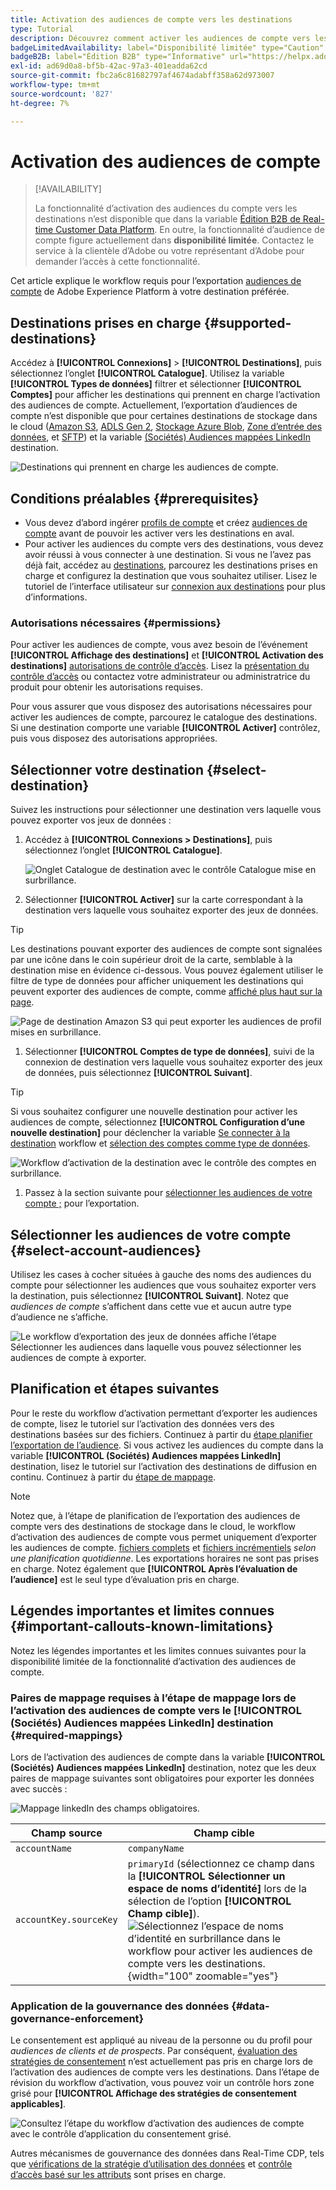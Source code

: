```yaml
---
title: Activation des audiences de compte vers les destinations
type: Tutorial
description: Découvrez comment activer les audiences de compte vers les destinations
badgeLimitedAvailability: label="Disponibilité limitée" type="Caution"
badgeB2B: label="Édition B2B" type="Informative" url="https://helpx.adobe.com/legal/product-descriptions/real-time-customer-data-platform-b2b-edition-prime-and-ultimate-packages.html newtab=true"
exl-id: ad69d0a8-bf5b-42ac-97a3-401eadda62cd
source-git-commit: fbc2a6c81682797af4674adabff358a62d973007
workflow-type: tm+mt
source-wordcount: '827'
ht-degree: 7%

---
```


# Activation des audiences de compte

>[!AVAILABILITY]
>
>La fonctionnalité d’activation des audiences du compte vers les destinations n’est disponible que dans la variable [Édition B2B de Real-time Customer Data Platform](../../rtcdp/b2b-overview.md). En outre, la fonctionnalité d’audience de compte figure actuellement dans **disponibilité limitée**. Contactez le service à la clientèle d’Adobe ou votre représentant d’Adobe pour demander l’accès à cette fonctionnalité.

Cet article explique le workflow requis pour l’exportation [audiences de compte](/help/segmentation/ui/account-audiences.md) de Adobe Experience Platform à votre destination préférée.

## Destinations prises en charge {#supported-destinations}

Accédez à **[!UICONTROL Connexions]** > **[!UICONTROL Destinations]**, puis sélectionnez l’onglet **[!UICONTROL Catalogue]**. Utilisez la variable **[!UICONTROL Types de données]** filtrer et sélectionner **[!UICONTROL Comptes]** pour afficher les destinations qui prennent en charge l’activation des audiences de compte. Actuellement, l’exportation d’audiences de compte n’est disponible que pour certaines destinations de stockage dans le cloud ([Amazon S3](/help/destinations/catalog/cloud-storage/amazon-s3.md), [ADLS Gen 2](/help/destinations/catalog/cloud-storage/adls-gen2.md), [Stockage Azure Blob](/help/destinations/catalog/cloud-storage/azure-blob.md), [Zone d’entrée des données](/help/destinations/catalog/cloud-storage/data-landing-zone.md), et [SFTP](/help/destinations/catalog/cloud-storage/sftp.md)) et la variable [(Sociétés) Audiences mappées LinkedIn](/help/destinations/catalog/social/linkedin.md) destination.

![Destinations qui prennent en charge les audiences de compte.](/help/destinations/assets/ui/activate-account-audiences/data-types-filter.png)

## Conditions préalables {#prerequisites}

* Vous devez d’abord ingérer [profils de compte](/help/rtcdp/accounts/account-profile-overview.md) et créez [audiences de compte](/help/segmentation/ui/account-audiences.md) avant de pouvoir les activer vers les destinations en aval.
* Pour activer les audiences du compte vers des destinations, vous devez avoir réussi à vous connecter à une destination. Si vous ne l’avez pas déjà fait, accédez au [destinations](../catalog/overview.md), parcourez les destinations prises en charge et configurez la destination que vous souhaitez utiliser. Lisez le tutoriel de l’interface utilisateur sur [connexion aux destinations](./connect-destination.md) pour plus d’informations.

### Autorisations nécessaires {#permissions}

Pour activer les audiences de compte, vous avez besoin de l’événement **[!UICONTROL Affichage des destinations]** et **[!UICONTROL Activation des destinations]** [autorisations de contrôle d’accès](/help/access-control/home.md#permissions). Lisez la [présentation du contrôle d’accès](/help/access-control/ui/overview.md) ou contactez votre administrateur ou administratrice du produit pour obtenir les autorisations requises.

Pour vous assurer que vous disposez des autorisations nécessaires pour activer les audiences de compte, parcourez le catalogue des destinations. Si une destination comporte une variable **[!UICONTROL Activer]** contrôlez, puis vous disposez des autorisations appropriées.

## Sélectionner votre destination {#select-destination}

Suivez les instructions pour sélectionner une destination vers laquelle vous pouvez exporter vos jeux de données :

1. Accédez à **[!UICONTROL Connexions > Destinations]**, puis sélectionnez l’onglet **[!UICONTROL Catalogue]**.

   ![Onglet Catalogue de destination avec le contrôle Catalogue mise en surbrillance.](/help/destinations/assets/ui/export-datasets/catalog-tab.png)

1. Sélectionner **[!UICONTROL Activer]** sur la carte correspondant à la destination vers laquelle vous souhaitez exporter des jeux de données.

>[!TIP]
>
>Les destinations pouvant exporter des audiences de compte sont signalées par une icône dans le coin supérieur droit de la carte, semblable à la destination mise en évidence ci-dessous. Vous pouvez également utiliser le filtre de type de données pour afficher uniquement les destinations qui peuvent exporter des audiences de compte, comme [affiché plus haut sur la page](#supported-destinations).

![Page de destination Amazon S3 qui peut exporter les audiences de profil mises en surbrillance.](/help/destinations/assets/ui/activate-account-audiences/amazon-s3-icon-activate-account-audiences.png)

1. Sélectionner **[!UICONTROL Comptes de type de données]**, suivi de la connexion de destination vers laquelle vous souhaitez exporter des jeux de données, puis sélectionnez **[!UICONTROL Suivant]**.

>[!TIP]
> 
>Si vous souhaitez configurer une nouvelle destination pour activer les audiences de compte, sélectionnez **[!UICONTROL Configuration d’une nouvelle destination]** pour déclencher la variable [Se connecter à la destination](/help/destinations/ui/connect-destination.md) workflow et [sélection des comptes comme type de données](/help/destinations/ui/connect-destination.md#segment-activation-or-dataset-exports).

![Workflow d’activation de la destination avec le contrôle des comptes en surbrillance.](/help/destinations/assets/ui/activate-account-audiences/activate-account-audiences-highlighted.png)

1. Passez à la section suivante pour [sélectionner les audiences de votre compte ;](#select-profile-audiences) pour l’exportation.

## Sélectionner les audiences de votre compte {#select-account-audiences}

Utilisez les cases à cocher situées à gauche des noms des audiences du compte pour sélectionner les audiences que vous souhaitez exporter vers la destination, puis sélectionnez **[!UICONTROL Suivant]**. Notez que *audiences de compte* s’affichent dans cette vue et aucun autre type d’audience ne s’affiche.

![Le workflow d’exportation des jeux de données affiche l’étape Sélectionner les audiences dans laquelle vous pouvez sélectionner les audiences de compte à exporter.](/help/destinations/assets/ui/activate-account-audiences/select-account-audiences.png)

## Planification et étapes suivantes

Pour le reste du workflow d’activation permettant d’exporter les audiences de compte, lisez le tutoriel sur l’activation des données vers des destinations basées sur des fichiers. Continuez à partir du [étape planifier l’exportation de l’audience](/help/destinations/ui/activate-batch-profile-destinations.md#scheduling). Si vous activez les audiences du compte dans la variable **[!UICONTROL (Sociétés) Audiences mappées LinkedIn]** destination, lisez le tutoriel sur l’activation des destinations de diffusion en continu. Continuez à partir du [étape de mappage](/help/destinations/ui/activate-segment-streaming-destinations.md#mapping).

>[!NOTE]
>
>Notez que, à l’étape de planification de l’exportation des audiences de compte vers des destinations de stockage dans le cloud, le workflow d’activation des audiences de compte vous permet uniquement d’exporter les audiences de compte. [fichiers complets](/help/destinations/ui/activate-batch-profile-destinations.md#export-full-files) et [fichiers incrémentiels](/help/destinations/ui/activate-batch-profile-destinations.md#export-incremental-files) _selon une planification quotidienne_. Les exportations horaires ne sont pas prises en charge. Notez également que **[!UICONTROL Après l’évaluation de l’audience]** est le seul type d’évaluation pris en charge.

## Légendes importantes et limites connues {#important-callouts-known-limitations}

Notez les légendes importantes et les limites connues suivantes pour la disponibilité limitée de la fonctionnalité d’activation des audiences de compte.

### Paires de mappage requises à l’étape de mappage lors de l’activation des audiences de compte vers le **[!UICONTROL (Sociétés) Audiences mappées LinkedIn]** destination {#required-mappings}

Lors de l’activation des audiences de compte dans la variable **[!UICONTROL (Sociétés) Audiences mappées LinkedIn]** destination, notez que les deux paires de mappage suivantes sont obligatoires pour exporter les données avec succès :

![Mappage linkedIn des champs obligatoires.](/help/destinations/assets/ui/activate-account-audiences/linkedin-mapping-required-fields.png)

| Champ source | Champ cible |
|---------|----------|
| `accountName` | `companyName` |
| `accountKey.sourceKey` | `primaryId` (sélectionnez ce champ dans la **[!UICONTROL Sélectionner un espace de noms d’identité]** lors de la sélection de l’option **[!UICONTROL Champ cible]**). <br> ![Sélectionnez l’espace de noms d’identité en surbrillance dans le workflow pour activer les audiences de compte vers les destinations.](/help/destinations/assets/ui/activate-account-audiences/identity-namespace-highlighted.png "Sélectionnez l’espace de noms d’identité en surbrillance dans le workflow pour activer les audiences de compte vers les destinations."){width="100" zoomable="yes"} |

### Application de la gouvernance des données {#data-governance-enforcement}

Le consentement est appliqué au niveau de la personne ou du profil pour *audiences de clients et de prospects*. Par conséquent,  [évaluation des stratégies de consentement](/help/data-governance/enforcement/auto-enforcement.md#consent-policy-evaluation) n’est actuellement pas pris en charge lors de l’activation des audiences de compte vers les destinations. Dans l’étape de révision du workflow d’activation, vous pouvez voir un contrôle hors zone grisé pour **[!UICONTROL Affichage des stratégies de consentement applicables]**.

![Consultez l’étape du workflow d’activation des audiences de compte avec le contrôle d’application du consentement grisé.](/help/destinations/assets/ui/activate-account-audiences/consent-checks-greyed-out.png)

Autres mécanismes de gouvernance des données dans Real-Time CDP, tels que [vérifications de la stratégie d’utilisation des données](/help/data-governance/enforcement/auto-enforcement.md#consent-policy-evaluation) et [contrôle d’accès basé sur les attributs](/help/destinations/home.md#attribute-based-access) sont prises en charge.

